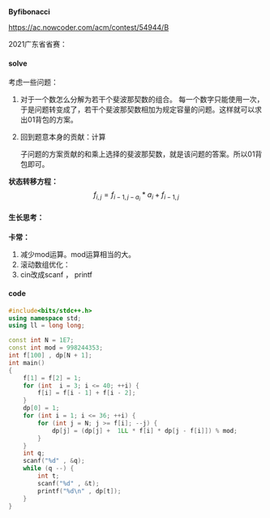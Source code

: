 **Byfibonacci**

https://ac.nowcoder.com/acm/contest/54944/B

2021广东省省赛：

#### solve

考虑一些问题：
1. 对于一个数怎么分解为若干个斐波那契数的组合。
   每一个数字只能使用一次，于是问题转变成了，若干个斐波那契数相加为规定容量的问题。这样就可以求出01背包的方案。

2. 回到题意本身的贡献：计算

   子问题的方案贡献的和乘上选择的斐波那契数，就是该问题的答案。所以01背包即可。

**状态转移方程：**
$$
f_{i , j} = f_{i - 1, j - a_i}*a_i + f_{i - 1 , j}
$$

#### 生长思考：

**卡常：**

1. 减少mod运算。mod运算相当的大。
2. 滚动数组优化：
3. cin改成scanf ， printf

#### code

```cpp
#include<bits/stdc++.h>
using namespace std;
using ll = long long;

const int N = 1E7;
const int mod = 998244353;
int f[100] , dp[N + 1];
int main()
{
	f[1] = f[2] = 1;
	for (int  i = 3; i <= 40; ++i) {
		f[i] = f[i - 1] + f[i - 2];
	}
	dp[0] = 1;
	for (int i = 1; i <= 36; ++i) {
		for (int j = N; j >= f[i]; --j) {
			dp[j] = (dp[j] +  1LL * f[i] * dp[j - f[i]]) % mod;
		}
	}
	int q;
	scanf("%d" , &q);
	while (q --) {
		int t;
		scanf("%d" , &t);
		printf("%d\n" , dp[t]);
	}
}
```

